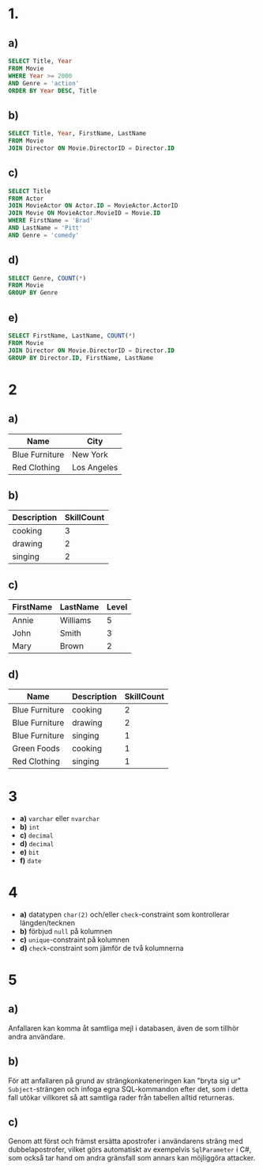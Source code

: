 # 1.

## a)
```sql
SELECT Title, Year
FROM Movie
WHERE Year >= 2000
AND Genre = 'action'
ORDER BY Year DESC, Title
```

## b)
```sql
SELECT Title, Year, FirstName, LastName
FROM Movie
JOIN Director ON Movie.DirectorID = Director.ID
```

## c)
```sql
SELECT Title
FROM Actor
JOIN MovieActor ON Actor.ID = MovieActor.ActorID
JOIN Movie ON MovieActor.MovieID = Movie.ID
WHERE FirstName = 'Brad'
AND LastName = 'Pitt'
AND Genre = 'comedy'
```

## d)
```sql
SELECT Genre, COUNT(*)
FROM Movie
GROUP BY Genre
```

## e)
```sql
SELECT FirstName, LastName, COUNT(*)
FROM Movie
JOIN Director ON Movie.DirectorID = Director.ID
GROUP BY Director.ID, FirstName, LastName
```

# 2

## a)

Name | City
---  |---
Blue Furniture | New York
Red Clothing | Los Angeles

## b)

Description | SkillCount
---         |---
cooking | 3
drawing | 2
singing | 2

## c)

FirstName | LastName | Level
---       |---       |---
Annie | Williams | 5
John | Smith | 3
Mary | Brown | 2

## d)

Name | Description | SkillCount
---  |---          |---
Blue Furniture | cooking | 2
Blue Furniture | drawing | 2
Blue Furniture | singing | 1
Green Foods | cooking | 1
Red Clothing | singing | 1

# 3

- **a)** `varchar` eller `nvarchar`
- **b)** `int`
- **c)** `decimal`
- **d)** `decimal`
- **e)** `bit`
- **f)** `date`

# 4

- **a)** datatypen `char(2)` och/eller `check`-constraint som kontrollerar
  längden/tecknen
- **b)** förbjud `null` på kolumnen
- **c)** `unique`-constraint på kolumnen
- **d)** `check`-constraint som jämför de två kolumnerna

# 5

## a)
Anfallaren kan komma åt samtliga mejl i databasen, även de som tillhör andra
användare.

## b)
För att anfallaren på grund av strängkonkateneringen kan "bryta sig ur"
`Subject`-strängen och infoga egna SQL-kommandon efter det, som i detta fall
utökar villkoret så att samtliga rader från tabellen alltid returneras.

## c)
Genom att först och främst ersätta apostrofer i användarens sträng med
dubbelapostrofer, vilket görs automatiskt av exempelvis `SqlParameter` i C#, som
också tar hand om andra gränsfall som annars kan möjliggöra attacker.

